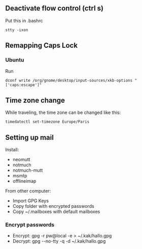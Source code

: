 ## Deactivate flow control (ctrl s)
Put this in .bashrc

    stty -ixon


## Remapping Caps Lock
### Ubuntu
Run

    dconf write /org/gnome/desktop/input-sources/xkb-options "['caps:escape']"

## Time zone change
While traveling, the time zone can be changed like this:

    timedatectl set-timezone Europe/Paris

## Setting up mail
Install:
   - neomutt
   - notmuch
   - notmuch-mutt
   - msmtp
   - offlineimap

From other computer:
   - Import GPG Keys
   - Copy folder with encrypted passwords
   - Copy ~/.mailboxes with default mailboxes

### Encrypt passwords
   - Encrypt: gpg -r pw@local -e > ~/.kak/hallo.gpg
   - Decrypt: gpg --no-tty -q -d ~/.kak/hallo.gpg

